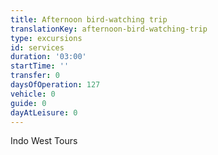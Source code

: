 ```yaml
---
title: Afternoon bird-watching trip
translationKey: afternoon-bird-watching-trip
type: excursions
id: services
duration: '03:00'
startTime: ''
transfer: 0
daysOfOperation: 127
vehicle: 0
guide: 0
dayAtLeisure: 0
---
```

Indo West Tours